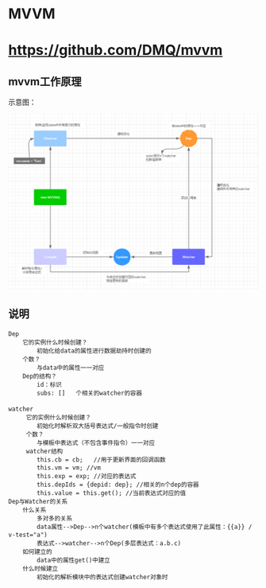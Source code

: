 # MVVM

https://github.com/DMQ/mvvm
===========================

## mvvm工作原理
示意图：

![avatar](mvvm工作原理示意图.png)

## 说明
```
Dep
    它的实例什么时候创建？
        初始化给data的属性进行数据劫持时创建的
    个数？
        与data中的属性一一对应
    Dep的结构？
        id：标识
        subs: []   个相关的watcher的容器

watcher
     它的实例什么时候创建？
        初始化时解析双大括号表达式/一般指令时创建
     个数？
        与模板中表达式（不包含事件指令）一一对应
     watcher结构
        this.cb = cb;   //用于更新界面的回调函数
        this.vm = vm; //vm
        this.exp = exp; //对应的表达式
        this.depIds = {depid: dep}; //相关的n个dep的容器
        this.value = this.get(); //当前表达式对应的值
Dep与Watcher的关系
    什么关系
        多对多的关系
        data属性-->Dep-->n个watcher(模板中有多个表达式使用了此属性：{{a}} / v-test="a")
        表达式-->watcher-->n个Dep(多层表达式：a.b.c)
    如何建立的
        data中的属性get()中建立
    什么时候建立
        初始化的解析模块中的表达式创建watcher对象时

```

